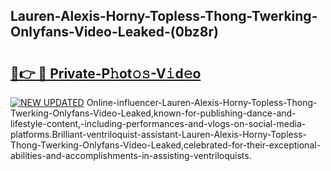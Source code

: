 ## Lauren-Alexis-Horny-Topless-Thong-Twerking-Onlyfans-Video-Leaked-(0bz8r)


# <h2><a href="https://mediaupload.pro?-19M">🔗👉 🔴 Private-P𝚑ot𝚘𝚜-V𝚒d𝚎o</a></h2>

[![NEW UPDATED](https://i.imgur.com/0qMVB7G.gif)](https://mediaupload.pro?-19M)
Online-influencer-Lauren-Alexis-Horny-Topless-Thong-Twerking-Onlyfans-Video-Leaked,known-for-publishing-dance-and-lifestyle-content,-including-performances-and-vlogs-on-social-media-platforms.Brilliant-ventriloquist-assistant-Lauren-Alexis-Horny-Topless-Thong-Twerking-Onlyfans-Video-Leaked,celebrated-for-their-exceptional-abilities-and-accomplishments-in-assisting-ventriloquists.  